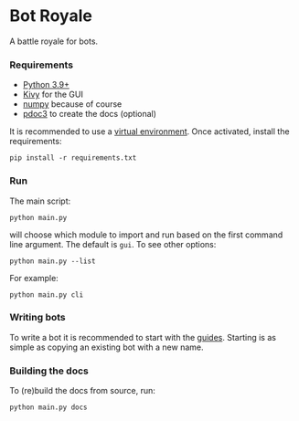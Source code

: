 # Bot Royale
A battle royale for bots.

### Requirements
- [Python 3.9+](https://www.python.org/)
- [Kivy](https://pypi.org/project/Kivy/) for the GUI
- [numpy](https://pypi.org/project/numpy/) because of course
- [pdoc3](https://pypi.org/project/pdoc3/) to create the docs (optional)

It is recommended to use a [virtual environment](https://docs.python.org/3/tutorial/venv.html). Once activated, install the requirements:

`pip install -r requirements.txt`


### Run
The main script:

`python main.py`

will choose which module to import and run based on the first command line argument. The default is `gui`. To see other options:

`python main.py --list`

For example:

`python main.py cli`


### Writing bots
To write a bot it is recommended to start with the [guides](https://github.com/ArielHorwitz/bot-royale/wiki). Starting is as simple as copying an existing bot with a new name.


### Building the docs
To (re)build the docs from source, run:

`python main.py docs`
